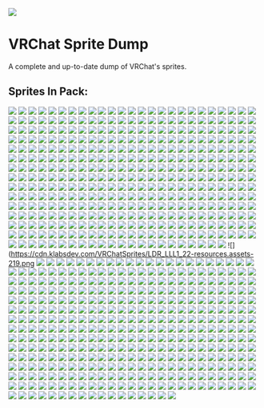 ![](https://f004.backblazeb2.com/file/kulik-cdn/VRChatSprites/360_RT-sharedassets0.assets-569.png)
# VRChat Sprite Dump

A complete and up-to-date dump of VRChat's sprites.

## Sprites In Pack:
![](https://cdn.klabsdev.com/VRChatSprites/360_RT-sharedassets0.assets-569.png)
![](https://cdn.klabsdev.com/VRChatSprites/active-resources.assets-96.png)
![](https://cdn.klabsdev.com/VRChatSprites/Add-sharedassets0.assets-758.png)
![](https://cdn.klabsdev.com/VRChatSprites/Aden-resources.assets-141.png)
![](https://cdn.klabsdev.com/VRChatSprites/AFK-sharedassets0.assets-279.png)
![](https://cdn.klabsdev.com/VRChatSprites/alert-sharedassets0.assets-580.png)
![](https://cdn.klabsdev.com/VRChatSprites/Amaro-resources.assets-115.png)
![](https://cdn.klabsdev.com/VRChatSprites/AnchorCenter-sharedassets0.assets-585.png)
![](https://cdn.klabsdev.com/VRChatSprites/AnchorLeft-sharedassets0.assets-296.png)
![](https://cdn.klabsdev.com/VRChatSprites/AnchorRight-sharedassets0.assets-643.png)
![](https://cdn.klabsdev.com/VRChatSprites/angry-sharedassets0.assets-587.png)
![](https://cdn.klabsdev.com/VRChatSprites/AreaTex-resources.assets-144.png)
![](https://cdn.klabsdev.com/VRChatSprites/Arrow_Down-sharedassets0.assets-680.png)
![](https://cdn.klabsdev.com/VRChatSprites/Arrow_Left-sharedassets0.assets-426.png)
![](https://cdn.klabsdev.com/VRChatSprites/Arrow_Right-sharedassets0.assets-343.png)
![](https://cdn.klabsdev.com/VRChatSprites/Arrow_Up-sharedassets0.assets-332.png)
![](https://cdn.klabsdev.com/VRChatSprites/Asteroid_1_Blurred-sharedassets0.assets-291.png)
![](https://cdn.klabsdev.com/VRChatSprites/Audio-sharedassets0.assets-431.png)
![](https://cdn.klabsdev.com/VRChatSprites/Audio_Muted-sharedassets0.assets-606.png)
![](https://cdn.klabsdev.com/VRChatSprites/aura_sd02c-resources.assets-145.png)
![](https://cdn.klabsdev.com/VRChatSprites/Aura1_Normal-resources.assets-225.png)
![](https://cdn.klabsdev.com/VRChatSprites/Aura2-resources.assets-232.png)
![](https://cdn.klabsdev.com/VRChatSprites/Aura2_Normal-resources.assets-202.png)
![](https://cdn.klabsdev.com/VRChatSprites/Avatar_Loading_Tex-sharedassets0.assets-550.png)
![](https://cdn.klabsdev.com/VRChatSprites/avatar_lock-resources.assets-76.png)
![](https://cdn.klabsdev.com/VRChatSprites/Avatar_Utility_Base_Avatar_Utility_Base_MAT_Normal-sharedassets0.assets-728.png)
![](https://cdn.klabsdev.com/VRChatSprites/AvatarFeature_CustomActions-sharedassets0.assets-570.png)
![](https://cdn.klabsdev.com/VRChatSprites/AvatarFeature_CustomFX-sharedassets0.assets-411.png)
![](https://cdn.klabsdev.com/VRChatSprites/AvatarFeature_CustomLocomotion-sharedassets0.assets-369.png)
![](https://cdn.klabsdev.com/VRChatSprites/AvatarFeature_CustomSitting-sharedassets0.assets-421.png)
![](https://cdn.klabsdev.com/VRChatSprites/AvatarFeature_Eyelook-sharedassets0.assets-463.png)
![](https://cdn.klabsdev.com/VRChatSprites/AvatarFeature_PlatformAny-sharedassets0.assets-731.png)
![](https://cdn.klabsdev.com/VRChatSprites/AvatarFeature_PlatformMobile-sharedassets0.assets-274.png)
![](https://cdn.klabsdev.com/VRChatSprites/AvatarFeature_PlatformPC-sharedassets0.assets-626.png)
![](https://cdn.klabsdev.com/VRChatSprites/AvatarFeature_SDK2-sharedassets0.assets-600.png)
![](https://cdn.klabsdev.com/VRChatSprites/AvatarFeature_SDK3-sharedassets0.assets-839.png)
![](https://cdn.klabsdev.com/VRChatSprites/AvatarFeature_Visemes-sharedassets0.assets-755.png)
![](https://cdn.klabsdev.com/VRChatSprites/Avatars-sharedassets0.assets-328.png)
![](https://cdn.klabsdev.com/VRChatSprites/AvDyn_PermissionEveryone-sharedassets0.assets-573.png)
![](https://cdn.klabsdev.com/VRChatSprites/AvDyn_PermissionEveryone_Paused-sharedassets0.assets-299.png)
![](https://cdn.klabsdev.com/VRChatSprites/AvDyn_PermissionFriends-sharedassets0.assets-762.png)
![](https://cdn.klabsdev.com/VRChatSprites/AvDyn_PermissionFriends_Paused-sharedassets0.assets-659.png)
![](https://cdn.klabsdev.com/VRChatSprites/AvDyn_PermissionNobody-sharedassets0.assets-524.png)
![](https://cdn.klabsdev.com/VRChatSprites/AvDyn_PermissionNobody_Paused-sharedassets0.assets-775.png)
![](https://cdn.klabsdev.com/VRChatSprites/AvDyn_SelfInteract-sharedassets0.assets-408.png)
![](https://cdn.klabsdev.com/VRChatSprites/AvDyn_ShowNameplateIcon-sharedassets0.assets-304.png)
![](https://cdn.klabsdev.com/VRChatSprites/Back-sharedassets0.assets-360.png)
![](https://cdn.klabsdev.com/VRChatSprites/Back-sharedassets0.assets-662.png)
![](https://cdn.klabsdev.com/VRChatSprites/Background-sharedassets0.assets-269.png)
![](https://cdn.klabsdev.com/VRChatSprites/Background-sharedassets0.assets-777.png)
![](https://cdn.klabsdev.com/VRChatSprites/Background_Alert_Streamer-sharedassets0.assets-278.png)
![](https://cdn.klabsdev.com/VRChatSprites/Background_Article_Body-sharedassets0.assets-325.png)
![](https://cdn.klabsdev.com/VRChatSprites/Background_Article_CoverArt-sharedassets0.assets-499.png)
![](https://cdn.klabsdev.com/VRChatSprites/Background_Article_Outline-sharedassets0.assets-726.png)
![](https://cdn.klabsdev.com/VRChatSprites/Background_Layer_01-sharedassets0.assets-745.png)
![](https://cdn.klabsdev.com/VRChatSprites/Background_Layer_02-sharedassets0.assets-677.png)
![](https://cdn.klabsdev.com/VRChatSprites/Background_Layer_02_lines-sharedassets0.assets-491.png)
![](https://cdn.klabsdev.com/VRChatSprites/background_puppet-sharedassets0.assets-705.png)
![](https://cdn.klabsdev.com/VRChatSprites/BackgroundBottom-sharedassets0.assets-345.png)
![](https://cdn.klabsdev.com/VRChatSprites/BackgroundOutline-sharedassets0.assets-617.png)
![](https://cdn.klabsdev.com/VRChatSprites/BackgroundTop-sharedassets0.assets-535.png)
![](https://cdn.klabsdev.com/VRChatSprites/Badge_VRCat-sharedassets0.assets-398.png)
![](https://cdn.klabsdev.com/VRChatSprites/Badge_VRCPlus-sharedassets0.assets-518.png)
![](https://cdn.klabsdev.com/VRChatSprites/Banner_BG-sharedassets0.assets-764.png)
![](https://cdn.klabsdev.com/VRChatSprites/BannerTop-sharedassets0.assets-442.png)
![](https://cdn.klabsdev.com/VRChatSprites/BanUser-sharedassets0.assets-744.png)
![](https://cdn.klabsdev.com/VRChatSprites/Bat%201-sharedassets0.assets-709.png)
![](https://cdn.klabsdev.com/VRChatSprites/beer-sharedassets0.assets-825.png)
![](https://cdn.klabsdev.com/VRChatSprites/BezierPointerAnimatedTracerSegment_VRC-sharedassets0.assets-430.png)
![](https://cdn.klabsdev.com/VRChatSprites/Blank_White_Normal-sharedassets0.assets-412.png)
![](https://cdn.klabsdev.com/VRChatSprites/Blocked_Black_Transparent-sharedassets0.assets-500.png)
![](https://cdn.klabsdev.com/VRChatSprites/Blocked_White_Transparent%20red-sharedassets0.assets-441.png)
![](https://cdn.klabsdev.com/VRChatSprites/Blocked_White_Transparent%20redthicker-sharedassets0.assets-637.png)
![](https://cdn.klabsdev.com/VRChatSprites/BlockUser-sharedassets0.assets-604.png)
![](https://cdn.klabsdev.com/VRChatSprites/Blue%20Noise%20256x-sharedassets0.assets-802.png)
![](https://cdn.klabsdev.com/VRChatSprites/blush-sharedassets0.assets-713.png)
![](https://cdn.klabsdev.com/VRChatSprites/BodyMode_Seated-sharedassets0.assets-402.png)
![](https://cdn.klabsdev.com/VRChatSprites/BodyMode_Standing-sharedassets0.assets-721.png)
![](https://cdn.klabsdev.com/VRChatSprites/BOO-sharedassets0.assets-595.png)
![](https://cdn.klabsdev.com/VRChatSprites/Border-sharedassets0.assets-340.png)
![](https://cdn.klabsdev.com/VRChatSprites/Brannan-resources.assets-180.png)
![](https://cdn.klabsdev.com/VRChatSprites/brokenHeart-sharedassets0.assets-432.png)
![](https://cdn.klabsdev.com/VRChatSprites/brokenHeart_Right-sharedassets0.assets-302.png)
![](https://cdn.klabsdev.com/VRChatSprites/BrushedMetalNormal-sharedassets0.assets-634.png)
![](https://cdn.klabsdev.com/VRChatSprites/bubble_mute_black-sharedassets0.assets-333.png)
![](https://cdn.klabsdev.com/VRChatSprites/Button_Default%20%28Hover%20State%29-sharedassets0.assets-757.png)
![](https://cdn.klabsdev.com/VRChatSprites/Button_Default-sharedassets0.assets-706.png)
![](https://cdn.klabsdev.com/VRChatSprites/Button_Hover-sharedassets0.assets-692.png)
![](https://cdn.klabsdev.com/VRChatSprites/Button_Keyboard-sharedassets0.assets-829.png)
![](https://cdn.klabsdev.com/VRChatSprites/Button_Purple-sharedassets0.assets-668.png)
![](https://cdn.klabsdev.com/VRChatSprites/Button02_Default-sharedassets0.assets-512.png)
![](https://cdn.klabsdev.com/VRChatSprites/Button02_Hover-sharedassets0.assets-277.png)
![](https://cdn.klabsdev.com/VRChatSprites/CalibrateFBT-sharedassets0.assets-817.png)
![](https://cdn.klabsdev.com/VRChatSprites/Callout-sharedassets0.assets-715.png)
![](https://cdn.klabsdev.com/VRChatSprites/Camera-sharedassets0.assets-779.png)
![](https://cdn.klabsdev.com/VRChatSprites/Camera_FlipImage-sharedassets0.assets-841.png)
![](https://cdn.klabsdev.com/VRChatSprites/Camera_FlipView-sharedassets0.assets-510.png)
![](https://cdn.klabsdev.com/VRChatSprites/Camera_MoveCamera-sharedassets0.assets-380.png)
![](https://cdn.klabsdev.com/VRChatSprites/Camera_MoveImage-sharedassets0.assets-424.png)
![](https://cdn.klabsdev.com/VRChatSprites/Camera_Stream-sharedassets0.assets-523.png)
![](https://cdn.klabsdev.com/VRChatSprites/Camera_TakePicture-sharedassets0.assets-725.png)
![](https://cdn.klabsdev.com/VRChatSprites/Camera_TimedPhoto-sharedassets0.assets-828.png)
![](https://cdn.klabsdev.com/VRChatSprites/Cancel-sharedassets0.assets-687.png)
![](https://cdn.klabsdev.com/VRChatSprites/Candy-sharedassets0.assets-835.png)
![](https://cdn.klabsdev.com/VRChatSprites/CandyCorn-sharedassets0.assets-342.png)
![](https://cdn.klabsdev.com/VRChatSprites/CanHear-sharedassets0.assets-305.png)
![](https://cdn.klabsdev.com/VRChatSprites/CantHear-sharedassets0.assets-287.png)
![](https://cdn.klabsdev.com/VRChatSprites/capsule-sharedassets0.assets-365.png)
![](https://cdn.klabsdev.com/VRChatSprites/capsule_voice_pulse_left-sharedassets0.assets-306.png)
![](https://cdn.klabsdev.com/VRChatSprites/capsule_voice_pulse_right-sharedassets0.assets-568.png)
![](https://cdn.klabsdev.com/VRChatSprites/ChangeAvatar-sharedassets0.assets-560.png)
![](https://cdn.klabsdev.com/VRChatSprites/ChatBubble_IMG_UI-sharedassets0.assets-532.png)
![](https://cdn.klabsdev.com/VRChatSprites/ChatBubble_IMG_UI_Flipped-sharedassets0.assets-338.png)
![](https://cdn.klabsdev.com/VRChatSprites/Checkmark-sharedassets0.assets-267.png)
![](https://cdn.klabsdev.com/VRChatSprites/Checkmark-sharedassets0.assets-481.png)
![](https://cdn.klabsdev.com/VRChatSprites/ChevronAlbedo-sharedassets0.assets-636.png)
![](https://cdn.klabsdev.com/VRChatSprites/Circle-sharedassets0.assets-511.png)
![](https://cdn.klabsdev.com/VRChatSprites/Circle_Background-sharedassets0.assets-313.png)
![](https://cdn.klabsdev.com/VRChatSprites/Circle_Close-sharedassets0.assets-736.png)
![](https://cdn.klabsdev.com/VRChatSprites/CL_Lab_Icon_256-resources.assets-227.png)
![](https://cdn.klabsdev.com/VRChatSprites/CloneAvatar-sharedassets0.assets-771.png)
![](https://cdn.klabsdev.com/VRChatSprites/Cloning_Disabled-sharedassets0.assets-582.png)
![](https://cdn.klabsdev.com/VRChatSprites/cloud-sharedassets0.assets-396.png)
![](https://cdn.klabsdev.com/VRChatSprites/Code%20New%20Roman%20Atlas-sharedassets0.assets-855.png)
![](https://cdn.klabsdev.com/VRChatSprites/Comfort_Holoport-sharedassets0.assets-667.png)
![](https://cdn.klabsdev.com/VRChatSprites/Comfort_TunnelHeavy-sharedassets0.assets-301.png)
![](https://cdn.klabsdev.com/VRChatSprites/Comfort_TunnelLight-sharedassets0.assets-348.png)
![](https://cdn.klabsdev.com/VRChatSprites/Comfort_Walk-sharedassets0.assets-549.png)
![](https://cdn.klabsdev.com/VRChatSprites/CommunityLabs-sharedassets0.assets-415.png)
![](https://cdn.klabsdev.com/VRChatSprites/CompactCellImageMask-sharedassets0.assets-290.png)
![](https://cdn.klabsdev.com/VRChatSprites/Consolas%20SDF%20Atlas-resources.assets-72.png)
![](https://cdn.klabsdev.com/VRChatSprites/Crema-resources.assets-162.png)
![](https://cdn.klabsdev.com/VRChatSprites/crying-sharedassets0.assets-558.png)
![](https://cdn.klabsdev.com/VRChatSprites/CutOut-resources.assets-171.png)
![](https://cdn.klabsdev.com/VRChatSprites/damageGRNoAlpha-resources.assets-163.png)
![](https://cdn.klabsdev.com/VRChatSprites/Decline-sharedassets0.assets-318.png)
![](https://cdn.klabsdev.com/VRChatSprites/Decline_WithReply-sharedassets0.assets-334.png)
![](https://cdn.klabsdev.com/VRChatSprites/Default_Checker-sharedassets0.assets-264.png)
![](https://cdn.klabsdev.com/VRChatSprites/Default_Checker_Gray-sharedassets0.assets-266.png)
![](https://cdn.klabsdev.com/VRChatSprites/Default_Particle-sharedassets0.assets-263.png)
![](https://cdn.klabsdev.com/VRChatSprites/Default_ParticleSystem-sharedassets0.assets-265.png)
![](https://cdn.klabsdev.com/VRChatSprites/Delete-sharedassets0.assets-837.png)
![](https://cdn.klabsdev.com/VRChatSprites/Detail_Feature_IMG_ThanksForSupporting-sharedassets0.assets-596.png)
![](https://cdn.klabsdev.com/VRChatSprites/DevTools-sharedassets0.assets-735.png)
![](https://cdn.klabsdev.com/VRChatSprites/Diffuse-sharedassets0.assets-579.png)
![](https://cdn.klabsdev.com/VRChatSprites/Directional_Arrow_Diagonal-sharedassets0.assets-514.png)
![](https://cdn.klabsdev.com/VRChatSprites/DirectionArrows-resources.assets-165.png)
![](https://cdn.klabsdev.com/VRChatSprites/DiskSize-sharedassets0.assets-307.png)
![](https://cdn.klabsdev.com/VRChatSprites/dislike-sharedassets0.assets-801.png)
![](https://cdn.klabsdev.com/VRChatSprites/Dosis_Regular%20SDF%20Atlas-sharedassets0.assets-849.png)
![](https://cdn.klabsdev.com/VRChatSprites/Dotted_Panel-sharedassets0.assets-711.png)
![](https://cdn.klabsdev.com/VRChatSprites/Dropdown_Collapse-sharedassets0.assets-615.png)
![](https://cdn.klabsdev.com/VRChatSprites/Dropdown_Expand-sharedassets0.assets-410.png)
![](https://cdn.klabsdev.com/VRChatSprites/DropdownArrow-sharedassets0.assets-272.png)
![](https://cdn.klabsdev.com/VRChatSprites/DropPortal-sharedassets0.assets-288.png)
![](https://cdn.klabsdev.com/VRChatSprites/DynamicLight-sharedassets0.assets-809.png)
![](https://cdn.klabsdev.com/VRChatSprites/Earlybird-resources.assets-150.png)
![](https://cdn.klabsdev.com/VRChatSprites/Edit-sharedassets0.assets-377.png)
![](https://cdn.klabsdev.com/VRChatSprites/EditorUI_Link-resources.assets-120.png)
![](https://cdn.klabsdev.com/VRChatSprites/Emission-sharedassets0.assets-826.png)
![](https://cdn.klabsdev.com/VRChatSprites/Emoji-sharedassets0.assets-409.png)
![](https://cdn.klabsdev.com/VRChatSprites/Emoji_BeachBall-sharedassets0.assets-539.png)
![](https://cdn.klabsdev.com/VRChatSprites/Emoji_Coconut_Drink-sharedassets0.assets-339.png)
![](https://cdn.klabsdev.com/VRChatSprites/Emoji_GenericParticle-sharedassets0.assets-723.png)
![](https://cdn.klabsdev.com/VRChatSprites/Emoji_HangTen-sharedassets0.assets-729.png)
![](https://cdn.klabsdev.com/VRChatSprites/Emoji_IceCream-sharedassets0.assets-496.png)
![](https://cdn.klabsdev.com/VRChatSprites/Emoji_LifeRing-sharedassets0.assets-480.png)
![](https://cdn.klabsdev.com/VRChatSprites/Emoji_NeonShades_SpriteSheet-sharedassets0.assets-811.png)
![](https://cdn.klabsdev.com/VRChatSprites/Emoji_PineApple-sharedassets0.assets-417.png)
![](https://cdn.klabsdev.com/VRChatSprites/Emoji_Splash-sharedassets0.assets-399.png)
![](https://cdn.klabsdev.com/VRChatSprites/Emoji_SunLotion-sharedassets0.assets-459.png)
![](https://cdn.klabsdev.com/VRChatSprites/Emoji_Winter_CandyCane-sharedassets0.assets-379.png)
![](https://cdn.klabsdev.com/VRChatSprites/Emoji_Winter_ChampagneClink-sharedassets0.assets-576.png)
![](https://cdn.klabsdev.com/VRChatSprites/Emoji_Winter_Coal-sharedassets0.assets-759.png)
![](https://cdn.klabsdev.com/VRChatSprites/Emoji_Winter_Confetti-sharedassets0.assets-648.png)
![](https://cdn.klabsdev.com/VRChatSprites/Emoji_Winter_Mistletoe-sharedassets0.assets-448.png)
![](https://cdn.klabsdev.com/VRChatSprites/Emoji_Winter_Snowball-sharedassets0.assets-538.png)
![](https://cdn.klabsdev.com/VRChatSprites/Emoji_WinterGifts_SpriteSheet-sharedassets0.assets-350.png)
![](https://cdn.klabsdev.com/VRChatSprites/Emoji_WinterGingerbreadMan-sharedassets0.assets-618.png)
![](https://cdn.klabsdev.com/VRChatSprites/Emoji_WinterSnowFlake-sharedassets0.assets-371.png)
![](https://cdn.klabsdev.com/VRChatSprites/EmojiOne-resources.assets-220.png)
![](https://cdn.klabsdev.com/VRChatSprites/Emote_Backflip-sharedassets0.assets-676.png)
![](https://cdn.klabsdev.com/VRChatSprites/Emote_Cheer-sharedassets0.assets-515.png)
![](https://cdn.klabsdev.com/VRChatSprites/Emote_Clap-sharedassets0.assets-482.png)
![](https://cdn.klabsdev.com/VRChatSprites/Emote_Dance-sharedassets0.assets-673.png)
![](https://cdn.klabsdev.com/VRChatSprites/Emote_Default-sharedassets0.assets-591.png)
![](https://cdn.klabsdev.com/VRChatSprites/Emote_Die-sharedassets0.assets-292.png)
![](https://cdn.klabsdev.com/VRChatSprites/Emote_Point-sharedassets0.assets-734.png)
![](https://cdn.klabsdev.com/VRChatSprites/Emote_Sadness-sharedassets0.assets-796.png)
![](https://cdn.klabsdev.com/VRChatSprites/Emote_Wave-sharedassets0.assets-404.png)
![](https://cdn.klabsdev.com/VRChatSprites/Emotes-sharedassets0.assets-423.png)
![](https://cdn.klabsdev.com/VRChatSprites/EnableFBT-sharedassets0.assets-393.png)
![](https://cdn.klabsdev.com/VRChatSprites/EnergyBall2-sharedassets0.assets-394.png)
![](https://cdn.klabsdev.com/VRChatSprites/exclaim-sharedassets0.assets-633.png)
![](https://cdn.klabsdev.com/VRChatSprites/Exit-sharedassets0.assets-818.png)
![](https://cdn.klabsdev.com/VRChatSprites/Expand-sharedassets0.assets-497.png)
![](https://cdn.klabsdev.com/VRChatSprites/Explore-sharedassets0.assets-756.png)
![](https://cdn.klabsdev.com/VRChatSprites/Eye-sharedassets0.assets-487.png)
![](https://cdn.klabsdev.com/VRChatSprites/Eye_Disabled-sharedassets0.assets-589.png)
![](https://cdn.klabsdev.com/VRChatSprites/F1977-resources.assets-122.png)
![](https://cdn.klabsdev.com/VRChatSprites/Fallback-sharedassets0.assets-753.png)
![](https://cdn.klabsdev.com/VRChatSprites/Favorite-sharedassets0.assets-286.png)
![](https://cdn.klabsdev.com/VRChatSprites/Favorite_Remove-sharedassets0.assets-451.png)
![](https://cdn.klabsdev.com/VRChatSprites/FBT_AllowLocomotion-sharedassets0.assets-780.png)
![](https://cdn.klabsdev.com/VRChatSprites/Feature_PhotoInvite_QM_Message-sharedassets0.assets-710.png)
![](https://cdn.klabsdev.com/VRChatSprites/Filter-sharedassets0.assets-778.png)
![](https://cdn.klabsdev.com/VRChatSprites/fire-sharedassets0.assets-314.png)
![](https://cdn.klabsdev.com/VRChatSprites/Fire1-resources.assets-207.png)
![](https://cdn.klabsdev.com/VRChatSprites/Footer-sharedassets0.assets-289.png)
![](https://cdn.klabsdev.com/VRChatSprites/Friend_Add-sharedassets0.assets-294.png)
![](https://cdn.klabsdev.com/VRChatSprites/Friend_Favorite-sharedassets0.assets-631.png)
![](https://cdn.klabsdev.com/VRChatSprites/Friend_Remove-sharedassets0.assets-719.png)
![](https://cdn.klabsdev.com/VRChatSprites/friendrequest_White_Transparent%20greenthicker-sharedassets0.assets-732.png)
![](https://cdn.klabsdev.com/VRChatSprites/Friends-sharedassets0.assets-473.png)
![](https://cdn.klabsdev.com/VRChatSprites/Friends_AddToGroup-sharedassets0.assets-428.png)
![](https://cdn.klabsdev.com/VRChatSprites/Friends_NoneOnline-sharedassets0.assets-507.png)
![](https://cdn.klabsdev.com/VRChatSprites/FriendsPlus-sharedassets0.assets-516.png)
![](https://cdn.klabsdev.com/VRChatSprites/frown-sharedassets0.assets-574.png)
![](https://cdn.klabsdev.com/VRChatSprites/Gallery-sharedassets0.assets-640.png)
![](https://cdn.klabsdev.com/VRChatSprites/Generic_A-sharedassets0.assets-749.png)
![](https://cdn.klabsdev.com/VRChatSprites/Generic_B-sharedassets0.assets-664.png)
![](https://cdn.klabsdev.com/VRChatSprites/Generic_Blank-sharedassets0.assets-610.png)
![](https://cdn.klabsdev.com/VRChatSprites/Generic_Dpad-sharedassets0.assets-444.png)
![](https://cdn.klabsdev.com/VRChatSprites/Generic_Dpad_Down-sharedassets0.assets-804.png)
![](https://cdn.klabsdev.com/VRChatSprites/Generic_Dpad_Left-sharedassets0.assets-283.png)
![](https://cdn.klabsdev.com/VRChatSprites/Generic_Dpad_Right-sharedassets0.assets-530.png)
![](https://cdn.klabsdev.com/VRChatSprites/Generic_Dpad_Up-sharedassets0.assets-483.png)
![](https://cdn.klabsdev.com/VRChatSprites/Generic_LB-sharedassets0.assets-337.png)
![](https://cdn.klabsdev.com/VRChatSprites/Generic_Left_Stick-sharedassets0.assets-303.png)
![](https://cdn.klabsdev.com/VRChatSprites/Generic_Left_Stick_Click-sharedassets0.assets-559.png)
![](https://cdn.klabsdev.com/VRChatSprites/Generic_LT-sharedassets0.assets-378.png)
![](https://cdn.klabsdev.com/VRChatSprites/Generic_Menu-sharedassets0.assets-513.png)
![](https://cdn.klabsdev.com/VRChatSprites/Generic_RB-sharedassets0.assets-791.png)
![](https://cdn.klabsdev.com/VRChatSprites/Generic_Right_Stick-sharedassets0.assets-489.png)
![](https://cdn.klabsdev.com/VRChatSprites/Generic_Right_Stick_Click-sharedassets0.assets-544.png)
![](https://cdn.klabsdev.com/VRChatSprites/Generic_RT-sharedassets0.assets-572.png)
![](https://cdn.klabsdev.com/VRChatSprites/Generic_View-sharedassets0.assets-368.png)
![](https://cdn.klabsdev.com/VRChatSprites/Generic_X-sharedassets0.assets-708.png)
![](https://cdn.klabsdev.com/VRChatSprites/Generic_Y-sharedassets0.assets-395.png)
![](https://cdn.klabsdev.com/VRChatSprites/Ghost-sharedassets0.assets-733.png)
![](https://cdn.klabsdev.com/VRChatSprites/gift-sharedassets0.assets-446.png)
![](https://cdn.klabsdev.com/VRChatSprites/Gift_AlertPlus_v2-sharedassets0.assets-439.png)
![](https://cdn.klabsdev.com/VRChatSprites/glow-sharedassets0.assets-720.png)
![](https://cdn.klabsdev.com/VRChatSprites/go-sharedassets0.assets-468.png)
![](https://cdn.klabsdev.com/VRChatSprites/GoHome-sharedassets0.assets-593.png)
![](https://cdn.klabsdev.com/VRChatSprites/Gradient_DarkTeal%201_back-resources.assets-208.png)
![](https://cdn.klabsdev.com/VRChatSprites/Gradient_DarkTeal%201_down-resources.assets-160.png)
![](https://cdn.klabsdev.com/VRChatSprites/Gradient_DarkTeal%201_front-resources.assets-205.png)
![](https://cdn.klabsdev.com/VRChatSprites/Gradient_DarkTeal%201_left-resources.assets-118.png)
![](https://cdn.klabsdev.com/VRChatSprites/Gradient_DarkTeal%201_right-resources.assets-78.png)
![](https://cdn.klabsdev.com/VRChatSprites/Gradient_DarkTeal%201_up-resources.assets-218.png)
![](https://cdn.klabsdev.com/VRChatSprites/GrayscaleRamp-resources.assets-223.png)
![](https://cdn.klabsdev.com/VRChatSprites/GrayscaleRampLinear-resources.assets-113.png)
![](https://cdn.klabsdev.com/VRChatSprites/GripCursor32-resources.assets-114.png)
![](https://cdn.klabsdev.com/VRChatSprites/GUI_Button_Switch_Full_ON-resources.assets-129.png)
![](https://cdn.klabsdev.com/VRChatSprites/hand-sharedassets0.assets-354.png)
![](https://cdn.klabsdev.com/VRChatSprites/HandCursor32-resources.assets-123.png)
![](https://cdn.klabsdev.com/VRChatSprites/handwave-sharedassets0.assets-326.png)
![](https://cdn.klabsdev.com/VRChatSprites/Header-sharedassets0.assets-311.png)
![](https://cdn.klabsdev.com/VRChatSprites/Header_QM_Banner-sharedassets0.assets-571.png)
![](https://cdn.klabsdev.com/VRChatSprites/HeatRamp-resources.assets-193.png)
![](https://cdn.klabsdev.com/VRChatSprites/Hefe-resources.assets-204.png)
![](https://cdn.klabsdev.com/VRChatSprites/Help%26Info-sharedassets0.assets-320.png)
![](https://cdn.klabsdev.com/VRChatSprites/Here-sharedassets0.assets-739.png)
![](https://cdn.klabsdev.com/VRChatSprites/History-sharedassets0.assets-358.png)
![](https://cdn.klabsdev.com/VRChatSprites/HUD-sharedassets0.assets-525.png)
![](https://cdn.klabsdev.com/VRChatSprites/HUD_Minimal-sharedassets0.assets-594.png)
![](https://cdn.klabsdev.com/VRChatSprites/HUD_Verbose-sharedassets0.assets-519.png)
![](https://cdn.klabsdev.com/VRChatSprites/Hudson-resources.assets-178.png)
![](https://cdn.klabsdev.com/VRChatSprites/HueRamp-resources.assets-148.png)
![](https://cdn.klabsdev.com/VRChatSprites/ic_5secTimer-sharedassets0.assets-367.png)
![](https://cdn.klabsdev.com/VRChatSprites/ic_camera-sharedassets0.assets-455.png)
![](https://cdn.klabsdev.com/VRChatSprites/ic_camera_submenu_arrow-sharedassets0.assets-597.png)
![](https://cdn.klabsdev.com/VRChatSprites/ic_camerapin-sharedassets0.assets-531.png)
![](https://cdn.klabsdev.com/VRChatSprites/ic_check-sharedassets0.assets-793.png)
![](https://cdn.klabsdev.com/VRChatSprites/ic_filter-sharedassets0.assets-564.png)
![](https://cdn.klabsdev.com/VRChatSprites/ic_flip-sharedassets0.assets-419.png)
![](https://cdn.klabsdev.com/VRChatSprites/ic_focus-sharedassets0.assets-686.png)
![](https://cdn.klabsdev.com/VRChatSprites/ic_focus_auto-sharedassets0.assets-565.png)
![](https://cdn.klabsdev.com/VRChatSprites/ic_focus_manual-sharedassets0.assets-567.png)
![](https://cdn.klabsdev.com/VRChatSprites/ic_focus_none-sharedassets0.assets-517.png)
![](https://cdn.klabsdev.com/VRChatSprites/ic_focus_semiAuto-sharedassets0.assets-621.png)
![](https://cdn.klabsdev.com/VRChatSprites/ic_lens-sharedassets0.assets-583.png)
![](https://cdn.klabsdev.com/VRChatSprites/ic_lens_ghost-sharedassets0.assets-546.png)
![](https://cdn.klabsdev.com/VRChatSprites/ic_mask-sharedassets0.assets-669.png)
![](https://cdn.klabsdev.com/VRChatSprites/ic_minus_line-sharedassets0.assets-608.png)
![](https://cdn.klabsdev.com/VRChatSprites/ic_motion-sharedassets0.assets-543.png)
![](https://cdn.klabsdev.com/VRChatSprites/ic_plus_line-sharedassets0.assets-690.png)
![](https://cdn.klabsdev.com/VRChatSprites/ic_reset-sharedassets0.assets-476.png)
![](https://cdn.klabsdev.com/VRChatSprites/ic_world-sharedassets0.assets-688.png)
![](https://cdn.klabsdev.com/VRChatSprites/ic_x-sharedassets0.assets-742.png)
![](https://cdn.klabsdev.com/VRChatSprites/icon_default-sharedassets0.assets-641.png)
![](https://cdn.klabsdev.com/VRChatSprites/icon_gallery-sharedassets0.assets-782.png)
![](https://cdn.klabsdev.com/VRChatSprites/Icon_Information-sharedassets0.assets-282.png)
![](https://cdn.klabsdev.com/VRChatSprites/Icon_New-resources.assets-101.png)
![](https://cdn.klabsdev.com/VRChatSprites/Icon_QM_TPose-sharedassets0.assets-541.png)
![](https://cdn.klabsdev.com/VRChatSprites/icon_vrcplus-sharedassets0.assets-657.png)
![](https://cdn.klabsdev.com/VRChatSprites/icon_zoom_in-sharedassets0.assets-741.png)
![](https://cdn.klabsdev.com/VRChatSprites/icon_zoom_out-sharedassets0.assets-381.png)
![](https://cdn.klabsdev.com/VRChatSprites/IconOnly_CL_Portal-resources.assets-153.png)
![](https://cdn.klabsdev.com/VRChatSprites/IconOnly_Friends_Portal-resources.assets-91.png)
![](https://cdn.klabsdev.com/VRChatSprites/IconOnly_Invalid_Portal-resources.assets-125.png)
![](https://cdn.klabsdev.com/VRChatSprites/IKTypeBeta-sharedassets0.assets-322.png)
![](https://cdn.klabsdev.com/VRChatSprites/IKTypeLegacy-sharedassets0.assets-813.png)
![](https://cdn.klabsdev.com/VRChatSprites/Info_Permissions_Panel_V3.1-sharedassets0.assets-754.png)
![](https://cdn.klabsdev.com/VRChatSprites/Info_Permissions_QM_V3.2-sharedassets0.assets-674.png)
![](https://cdn.klabsdev.com/VRChatSprites/InitializingWorld_v3-resources.assets-233.png)
![](https://cdn.klabsdev.com/VRChatSprites/Inkwell-resources.assets-133.png)
![](https://cdn.klabsdev.com/VRChatSprites/inlove-sharedassets0.assets-385.png)
![](https://cdn.klabsdev.com/VRChatSprites/InputFieldBackground-sharedassets0.assets-270.png)
![](https://cdn.klabsdev.com/VRChatSprites/InstanceOwner-sharedassets0.assets-563.png)
![](https://cdn.klabsdev.com/VRChatSprites/Invite-sharedassets0.assets-760.png)
![](https://cdn.klabsdev.com/VRChatSprites/Invite_Notif_New_Blue-sharedassets0.assets-679.png)
![](https://cdn.klabsdev.com/VRChatSprites/Invite_Notif_Photo_Blue-sharedassets0.assets-562.png)
![](https://cdn.klabsdev.com/VRChatSprites/Invite_Notif_Request_Orange-sharedassets0.assets-346.png)
![](https://cdn.klabsdev.com/VRChatSprites/Invite_Notif_RequestPhoto_Orange-sharedassets0.assets-405.png)
![](https://cdn.klabsdev.com/VRChatSprites/Invite_Notif_Response_Red-sharedassets0.assets-700.png)
![](https://cdn.klabsdev.com/VRChatSprites/Invite_Notif_Response_RequestNew_Red-sharedassets0.assets-638.png)
![](https://cdn.klabsdev.com/VRChatSprites/Invite_Notif_Response_RequestPhoto_Red-sharedassets0.assets-438.png)
![](https://cdn.klabsdev.com/VRChatSprites/Invite_Notif_ResponsePhoto_Red-sharedassets0.assets-293.png)
![](https://cdn.klabsdev.com/VRChatSprites/Invite_Request-sharedassets0.assets-689.png)
![](https://cdn.klabsdev.com/VRChatSprites/Invite_Send-sharedassets0.assets-824.png)
![](https://cdn.klabsdev.com/VRChatSprites/InvitePlus-sharedassets0.assets-492.png)
![](https://cdn.klabsdev.com/VRChatSprites/JackoLantern-sharedassets0.assets-356.png)
![](https://cdn.klabsdev.com/VRChatSprites/Join-sharedassets0.assets-391.png)
![](https://cdn.klabsdev.com/VRChatSprites/JumpToMM-sharedassets0.assets-810.png)
![](https://cdn.klabsdev.com/VRChatSprites/Juno-resources.assets-216.png)
![](https://cdn.klabsdev.com/VRChatSprites/Kelvin-resources.assets-152.png)
![](https://cdn.klabsdev.com/VRChatSprites/Keyboard-sharedassets0.assets-761.png)
![](https://cdn.klabsdev.com/VRChatSprites/Keyboard_Backspace-sharedassets0.assets-534.png)
![](https://cdn.klabsdev.com/VRChatSprites/Keyboard_Black_X-sharedassets0.assets-445.png)
![](https://cdn.klabsdev.com/VRChatSprites/Keyboard_Spacebar-sharedassets0.assets-527.png)
![](https://cdn.klabsdev.com/VRChatSprites/Keyboard_White_Esc-sharedassets0.assets-434.png)
![](https://cdn.klabsdev.com/VRChatSprites/Keyboard_White_Mouse_Left-sharedassets0.assets-707.png)
![](https://cdn.klabsdev.com/VRChatSprites/Keyboard_White_Mouse_Right-sharedassets0.assets-814.png)
![](https://cdn.klabsdev.com/VRChatSprites/KickUser-sharedassets0.assets-805.png)
![](https://cdn.klabsdev.com/VRChatSprites/kiss-sharedassets0.assets-488.png)
![](https://cdn.klabsdev.com/VRChatSprites/Knob-sharedassets0.assets-271.png)
![](https://cdn.klabsdev.com/VRChatSprites/Knob-sharedassets0.assets-557.png)
![](https://cdn.klabsdev.com/VRChatSprites/Lark-resources.assets-168.png)
![](https://cdn.klabsdev.com/VRChatSprites/laugh-sharedassets0.assets-561.png)
![](https://cdn.klabsdev.com/VRChatSprites/LaunchPad-sharedassets0.assets-319.png)
![](https://cdn.klabsdev.com/VRChatSprites/LDR_LLL1_0-resources.assets-119.png)
![](https://cdn.klabsdev.com/VRChatSprites/LDR_LLL1_0-resources.assets-128.png)
![](https://cdn.klabsdev.com/VRChatSprites/LDR_LLL1_1-resources.assets-79.png)
![](https://cdn.klabsdev.com/VRChatSprites/LDR_LLL1_1-resources.assets-105.png)
![](https://cdn.klabsdev.com/VRChatSprites/LDR_LLL1_2-resources.assets-89.png)
![](https://cdn.klabsdev.com/VRChatSprites/LDR_LLL1_2-resources.assets-179.png)
![](https://cdn.klabsdev.com/VRChatSprites/LDR_LLL1_3-resources.assets-102.png)
![](https://cdn.klabsdev.com/VRChatSprites/LDR_LLL1_3-resources.assets-199.png)
![](https://cdn.klabsdev.com/VRChatSprites/LDR_LLL1_4-resources.assets-136.png)
![](https://cdn.klabsdev.com/VRChatSprites/LDR_LLL1_4-resources.assets-191.png)
![](https://cdn.klabsdev.com/VRChatSprites/LDR_LLL1_5-resources.assets-177.png)
![](https://cdn.klabsdev.com/VRChatSprites/LDR_LLL1_5-resources.assets-185.png)
![](https://cdn.klabsdev.com/VRChatSprites/LDR_LLL1_6-resources.assets-149.png)
![](https://cdn.klabsdev.com/VRChatSprites/LDR_LLL1_6-resources.assets-174.png)
![](https://cdn.klabsdev.com/VRChatSprites/LDR_LLL1_7-resources.assets-104.png)
![](https://cdn.klabsdev.com/VRChatSprites/LDR_LLL1_7-resources.assets-137.png)
![](https://cdn.klabsdev.com/VRChatSprites/LDR_LLL1_8-resources.assets-201.png)
![](https://cdn.klabsdev.com/VRChatSprites/LDR_LLL1_9-resources.assets-140.png)
![](https://cdn.klabsdev.com/VRChatSprites/LDR_LLL1_10-resources.assets-188.png)
![](https://cdn.klabsdev.com/VRChatSprites/LDR_LLL1_11-resources.assets-147.png)
![](https://cdn.klabsdev.com/VRChatSprites/LDR_LLL1_12-resources.assets-172.png)
![](https://cdn.klabsdev.com/VRChatSprites/LDR_LLL1_13-resources.assets-132.png)
![](https://cdn.klabsdev.com/VRChatSprites/LDR_LLL1_14-resources.assets-230.png)
![](https://cdn.klabsdev.com/VRChatSprites/LDR_LLL1_15-resources.assets-94.png)
![](https://cdn.klabsdev.com/VRChatSprites/LDR_LLL1_16-resources.assets-86.png)
![](https://cdn.klabsdev.com/VRChatSprites/LDR_LLL1_17-resources.assets-197.png)
![](https://cdn.klabsdev.com/VRChatSprites/LDR_LLL1_18-resources.assets-146.png)
![](https://cdn.klabsdev.com/VRChatSprites/LDR_LLL1_19-resources.assets-143.png)
![](https://cdn.klabsdev.com/VRChatSprites/LDR_LLL1_20-resources.assets-135.png)
![](https://cdn.klabsdev.com/VRChatSprites/LDR_LLL1_21-resources.assets-194.png)
![](https://cdn.klabsdev.com/VRChatSprites/LDR_LLL1_22-resources.assets-219.png
![](https://cdn.klabsdev.com/VRChatSprites/LDR_LLL1_23-resources.assets-198.png)
![](https://cdn.klabsdev.com/VRChatSprites/LDR_LLL1_24-resources.assets-98.png)
![](https://cdn.klabsdev.com/VRChatSprites/LDR_LLL1_25-resources.assets-229.png)
![](https://cdn.klabsdev.com/VRChatSprites/LDR_LLL1_26-resources.assets-75.png)
![](https://cdn.klabsdev.com/VRChatSprites/LDR_LLL1_27-resources.assets-196.png)
![](https://cdn.klabsdev.com/VRChatSprites/LDR_LLL1_28-resources.assets-74.png)
![](https://cdn.klabsdev.com/VRChatSprites/LDR_LLL1_29-resources.assets-182.png)
![](https://cdn.klabsdev.com/VRChatSprites/LDR_LLL1_30-resources.assets-80.png)
![](https://cdn.klabsdev.com/VRChatSprites/LDR_LLL1_31-resources.assets-134.png)
![](https://cdn.klabsdev.com/VRChatSprites/LDR_LLL1_32-resources.assets-158.png)
![](https://cdn.klabsdev.com/VRChatSprites/LDR_LLL1_33-resources.assets-192.png)
![](https://cdn.klabsdev.com/VRChatSprites/LDR_LLL1_34-resources.assets-97.png)
![](https://cdn.klabsdev.com/VRChatSprites/LDR_LLL1_35-resources.assets-77.png)
![](https://cdn.klabsdev.com/VRChatSprites/LDR_LLL1_36-resources.assets-99.png)
![](https://cdn.klabsdev.com/VRChatSprites/LDR_LLL1_37-resources.assets-90.png)
![](https://cdn.klabsdev.com/VRChatSprites/LDR_LLL1_38-resources.assets-169.png)
![](https://cdn.klabsdev.com/VRChatSprites/LDR_LLL1_39-resources.assets-121.png)
![](https://cdn.klabsdev.com/VRChatSprites/LDR_LLL1_40-resources.assets-88.png)
![](https://cdn.klabsdev.com/VRChatSprites/LDR_LLL1_41-resources.assets-206.png)
![](https://cdn.klabsdev.com/VRChatSprites/LDR_LLL1_42-resources.assets-190.png)
![](https://cdn.klabsdev.com/VRChatSprites/LDR_LLL1_43-resources.assets-142.png)
![](https://cdn.klabsdev.com/VRChatSprites/LDR_LLL1_44-resources.assets-87.png)
![](https://cdn.klabsdev.com/VRChatSprites/LDR_LLL1_45-resources.assets-195.png)
![](https://cdn.klabsdev.com/VRChatSprites/LDR_LLL1_46-resources.assets-164.png)
![](https://cdn.klabsdev.com/VRChatSprites/LDR_LLL1_47-resources.assets-85.png)
![](https://cdn.klabsdev.com/VRChatSprites/LDR_LLL1_48-resources.assets-189.png)
![](https://cdn.klabsdev.com/VRChatSprites/LDR_LLL1_49-resources.assets-106.png)
![](https://cdn.klabsdev.com/VRChatSprites/LDR_LLL1_50-resources.assets-212.png)
![](https://cdn.klabsdev.com/VRChatSprites/LDR_LLL1_51-resources.assets-210.png)
![](https://cdn.klabsdev.com/VRChatSprites/LDR_LLL1_52-resources.assets-209.png)
![](https://cdn.klabsdev.com/VRChatSprites/LDR_LLL1_53-resources.assets-203.png)
![](https://cdn.klabsdev.com/VRChatSprites/LDR_LLL1_54-resources.assets-167.png)
![](https://cdn.klabsdev.com/VRChatSprites/LDR_LLL1_55-resources.assets-126.png)
![](https://cdn.klabsdev.com/VRChatSprites/LDR_LLL1_56-resources.assets-139.png)
![](https://cdn.klabsdev.com/VRChatSprites/LDR_LLL1_57-resources.assets-222.png)
![](https://cdn.klabsdev.com/VRChatSprites/LDR_LLL1_58-resources.assets-157.png)
![](https://cdn.klabsdev.com/VRChatSprites/LDR_LLL1_59-resources.assets-213.png)
![](https://cdn.klabsdev.com/VRChatSprites/LDR_LLL1_60-resources.assets-108.png)
![](https://cdn.klabsdev.com/VRChatSprites/LDR_LLL1_61-resources.assets-83.png)
![](https://cdn.klabsdev.com/VRChatSprites/LDR_LLL1_62-resources.assets-175.png)
![](https://cdn.klabsdev.com/VRChatSprites/LDR_LLL1_63-resources.assets-117.png)
![](https://cdn.klabsdev.com/VRChatSprites/lens_flare-sharedassets0.assets-457.png)
![](https://cdn.klabsdev.com/VRChatSprites/LiberationMono%20SDF%20Atlas-resources.assets-234.png)
![](https://cdn.klabsdev.com/VRChatSprites/LiberationSans%20SDF%20Atlas-sharedassets0.assets-847.png)
![](https://cdn.klabsdev.com/VRChatSprites/LiberationSans%20SDF%20Atlas-sharedassets0.assets-853.png)
![](https://cdn.klabsdev.com/VRChatSprites/like-sharedassets0.assets-833.png)
![](https://cdn.klabsdev.com/VRChatSprites/Link_Booth-sharedassets0.assets-623.png)
![](https://cdn.klabsdev.com/VRChatSprites/Link_Discord-sharedassets0.assets-509.png)
![](https://cdn.klabsdev.com/VRChatSprites/Link_Facebook-sharedassets0.assets-578.png)
![](https://cdn.klabsdev.com/VRChatSprites/Link_Generic-sharedassets0.assets-627.png)
![](https://cdn.klabsdev.com/VRChatSprites/Link_Instagram-sharedassets0.assets-388.png)
![](https://cdn.klabsdev.com/VRChatSprites/Link_Patreon-sharedassets0.assets-450.png)
![](https://cdn.klabsdev.com/VRChatSprites/Link_Twitch-sharedassets0.assets-836.png)
![](https://cdn.klabsdev.com/VRChatSprites/Link_Twitter-sharedassets0.assets-699.png)
![](https://cdn.klabsdev.com/VRChatSprites/Link_YouTube-sharedassets0.assets-724.png)
![](https://cdn.klabsdev.com/VRChatSprites/LoadingRotator-sharedassets0.assets-628.png)
![](https://cdn.klabsdev.com/VRChatSprites/LocationUnavailable-sharedassets0.assets-501.png)
![](https://cdn.klabsdev.com/VRChatSprites/LockAllFBT-sharedassets0.assets-422.png)
![](https://cdn.klabsdev.com/VRChatSprites/LockHeadFBT-sharedassets0.assets-521.png)
![](https://cdn.klabsdev.com/VRChatSprites/LockHipFBT-sharedassets0.assets-830.png)
![](https://cdn.klabsdev.com/VRChatSprites/LoFi-resources.assets-138.png)
![](https://cdn.klabsdev.com/VRChatSprites/Logout-sharedassets0.assets-821.png)
![](https://cdn.klabsdev.com/VRChatSprites/LookupSource-resources.assets-187.png)
![](https://cdn.klabsdev.com/VRChatSprites/love-sharedassets0.assets-344.png)
![](https://cdn.klabsdev.com/VRChatSprites/Ludwig-resources.assets-200.png)
![](https://cdn.klabsdev.com/VRChatSprites/MatCap_BS6-sharedassets0.assets-275.png)
![](https://cdn.klabsdev.com/VRChatSprites/Mayfair-resources.assets-181.png)
![](https://cdn.klabsdev.com/VRChatSprites/MeasureByArms-sharedassets0.assets-747.png)
![](https://cdn.klabsdev.com/VRChatSprites/MeasureByHeight-sharedassets0.assets-316.png)
![](https://cdn.klabsdev.com/VRChatSprites/Meta-sharedassets0.assets-352.png)
![](https://cdn.klabsdev.com/VRChatSprites/Metallic%20_%20_%20Smoothness-sharedassets0.assets-300.png)
![](https://cdn.klabsdev.com/VRChatSprites/Mic-sharedassets0.assets-799.png)
![](https://cdn.klabsdev.com/VRChatSprites/Mic_Disabled-sharedassets0.assets-831.png)
![](https://cdn.klabsdev.com/VRChatSprites/Mic_GainDown-sharedassets0.assets-357.png)
![](https://cdn.klabsdev.com/VRChatSprites/Mic_GainUp-sharedassets0.assets-392.png)
![](https://cdn.klabsdev.com/VRChatSprites/Money-sharedassets0.assets-746.png)
![](https://cdn.klabsdev.com/VRChatSprites/mouse-sharedassets0.assets-308.png)
![](https://cdn.klabsdev.com/VRChatSprites/music-sharedassets0.assets-331.png)
![](https://cdn.klabsdev.com/VRChatSprites/NamePlateSilent-resources.assets-159.png)
![](https://cdn.klabsdev.com/VRChatSprites/NamePlateTalk-resources.assets-170.png)
![](https://cdn.klabsdev.com/VRChatSprites/Nashville-resources.assets-124.png)
![](https://cdn.klabsdev.com/VRChatSprites/NewInstance-sharedassets0.assets-315.png)
![](https://cdn.klabsdev.com/VRChatSprites/no_image-resources.assets-82.png)
![](https://cdn.klabsdev.com/VRChatSprites/normal-sharedassets0.assets-716.png)
![](https://cdn.klabsdev.com/VRChatSprites/normal_minimal-resources.assets-73.png)
![](https://cdn.klabsdev.com/VRChatSprites/Notif_Tab_Marker-sharedassets0.assets-467.png)
![](https://cdn.klabsdev.com/VRChatSprites/Notif_Tab_Marker_Active-sharedassets0.assets-437.png)
![](https://cdn.klabsdev.com/VRChatSprites/Notif_Tab_Marker_Hover-sharedassets0.assets-336.png)
![](https://cdn.klabsdev.com/VRChatSprites/Notification_Accept-sharedassets0.assets-427.png)
![](https://cdn.klabsdev.com/VRChatSprites/Notification_Decline-sharedassets0.assets-625.png)
![](https://cdn.klabsdev.com/VRChatSprites/Notification_DeclineWithReply-sharedassets0.assets-816.png)
![](https://cdn.klabsdev.com/VRChatSprites/Notification_FriendRequest-sharedassets0.assets-281.png)
![](https://cdn.klabsdev.com/VRChatSprites/Notification_Generic-sharedassets0.assets-418.png)
![](https://cdn.klabsdev.com/VRChatSprites/Notification_Invite-sharedassets0.assets-792.png)
![](https://cdn.klabsdev.com/VRChatSprites/Notification_InviteResponse-sharedassets0.assets-789.png)
![](https://cdn.klabsdev.com/VRChatSprites/Notification_InviteResponseWithPhoto-sharedassets0.assets-642.png)
![](https://cdn.klabsdev.com/VRChatSprites/Notification_InviteWithPhoto-sharedassets0.assets-598.png)
![](https://cdn.klabsdev.com/VRChatSprites/Notification_RequestInvite-sharedassets0.assets-309.png)
![](https://cdn.klabsdev.com/VRChatSprites/Notification_RequestInviteResponse-sharedassets0.assets-470.png)
![](https://cdn.klabsdev.com/VRChatSprites/Notification_RequestInviteResponseWithPhoto-sharedassets0.assets-790.png)
![](https://cdn.klabsdev.com/VRChatSprites/Notification_RequestInviteWithPhoto-sharedassets0.assets-458.png)
![](https://cdn.klabsdev.com/VRChatSprites/Notification_VoteToKick-sharedassets0.assets-490.png)
![](https://cdn.klabsdev.com/VRChatSprites/Notification_VRCPlusGift-sharedassets0.assets-297.png)
![](https://cdn.klabsdev.com/VRChatSprites/NotificationMoreIcon-sharedassets0.assets-505.png)
![](https://cdn.klabsdev.com/VRChatSprites/Notifications-sharedassets0.assets-635.png)
![](https://cdn.klabsdev.com/VRChatSprites/Notifications_Empty-sharedassets0.assets-545.png)
![](https://cdn.klabsdev.com/VRChatSprites/Notifications_Empty-sharedassets0.assets-812.png)
![](https://cdn.klabsdev.com/VRChatSprites/notify_close-resources.assets-176.png)
![](https://cdn.klabsdev.com/VRChatSprites/NotoSans_Regular%20SDF%20Atlas-sharedassets0.assets-844.png)
![](https://cdn.klabsdev.com/VRChatSprites/NotoSansArabic_Regular%20SDF%20Atlas-sharedassets0.assets-860.png)
![](https://cdn.klabsdev.com/VRChatSprites/NotoSansArmenian_Regular%20SDF%20Atlas-sharedassets0.assets-861.png)
![](https://cdn.klabsdev.com/VRChatSprites/NotoSansBengali_Regular%20SDF%20Atlas-sharedassets0.assets-852.png)
![](https://cdn.klabsdev.com/VRChatSprites/NotoSansCJK_Regular%20SDF%20Atlas-sharedassets0.assets-859.png)
![](https://cdn.klabsdev.com/VRChatSprites/NotoSansDevanagari_Medium%20SDF%20Atlas-sharedassets0.assets-857.png)
![](https://cdn.klabsdev.com/VRChatSprites/NotoSansGeorgian_Regular%20SDF%20Atlas-sharedassets0.assets-846.png)
![](https://cdn.klabsdev.com/VRChatSprites/NotoSansGujarati_Regular%20SDF%20Atlas-sharedassets0.assets-850.png)
![](https://cdn.klabsdev.com/VRChatSprites/NotoSansGurmukhi_Regular%20SDF%20Atlas-sharedassets0.assets-858.png)
![](https://cdn.klabsdev.com/VRChatSprites/NotoSansKannada_Regular%20SDF%20Atlas-sharedassets0.assets-848.png)
![](https://cdn.klabsdev.com/VRChatSprites/NotoSansLao_Regular%20SDF%20Atlas-sharedassets0.assets-843.png)
![](https://cdn.klabsdev.com/VRChatSprites/NotoSansMalayalam_Regular%20SDF%20Atlas-sharedassets0.assets-856.png)
![](https://cdn.klabsdev.com/VRChatSprites/NotoSansOriya_Regular%20SDF%20Atlas-sharedassets0.assets-851.png)
![](https://cdn.klabsdev.com/VRChatSprites/NotoSansTamil_Regular%20SDF%20Atlas-sharedassets0.assets-862.png)
![](https://cdn.klabsdev.com/VRChatSprites/NotoSansTelugu_Regular%20SDF%20Atlas-sharedassets0.assets-845.png)
![](https://cdn.klabsdev.com/VRChatSprites/NotoSansThai_Regular%20SDF%20Atlas-sharedassets0.assets-842.png)
![](https://cdn.klabsdev.com/VRChatSprites/NotoSansTibetanV_Regular%20SDF%20Atlas-sharedassets0.assets-854.png)
![](https://cdn.klabsdev.com/VRChatSprites/OpenLogsFolder-sharedassets0.assets-486.png)
![](https://cdn.klabsdev.com/VRChatSprites/Page_Backdrop-sharedassets0.assets-772.png)
![](https://cdn.klabsdev.com/VRChatSprites/Page_Tab_Backdrop%20%28Hover%20State%29-sharedassets0.assets-537.png)
![](https://cdn.klabsdev.com/VRChatSprites/Page_Tab_Backdrop-sharedassets0.assets-765.png)
![](https://cdn.klabsdev.com/VRChatSprites/Page_Tab_Backdrop_hover-sharedassets0.assets-794.png)
![](https://cdn.klabsdev.com/VRChatSprites/Panel_1-sharedassets0.assets-387.png)
![](https://cdn.klabsdev.com/VRChatSprites/Panel_2_modal-sharedassets0.assets-614.png)
![](https://cdn.klabsdev.com/VRChatSprites/PanicMode-sharedassets0.assets-386.png)
![](https://cdn.klabsdev.com/VRChatSprites/Panorama-sharedassets0.assets-630.png)
![](https://cdn.klabsdev.com/VRChatSprites/Particles_Limited-sharedassets0.assets-740.png)
![](https://cdn.klabsdev.com/VRChatSprites/Particles_NoLimits-sharedassets0.assets-624.png)
![](https://cdn.klabsdev.com/VRChatSprites/Pause-sharedassets0.assets-797.png)
![](https://cdn.klabsdev.com/VRChatSprites/perf_fallback_fulldrive-sharedassets0.assets-528.png)
![](https://cdn.klabsdev.com/VRChatSprites/Perf_Good_32-resources.assets-109.png)
![](https://cdn.klabsdev.com/VRChatSprites/Perf_Great_32-resources.assets-130.png)
![](https://cdn.klabsdev.com/VRChatSprites/Perf_Horrible_32-resources.assets-93.png)
![](https://cdn.klabsdev.com/VRChatSprites/Perf_Medium_32-resources.assets-166.png)
![](https://cdn.klabsdev.com/VRChatSprites/Perf_Poor_32-resources.assets-224.png)
![](https://cdn.klabsdev.com/VRChatSprites/PerfRating_Blocked-sharedassets0.assets-484.png)
![](https://cdn.klabsdev.com/VRChatSprites/PerfRating_Excellent-sharedassets0.assets-498.png)
![](https://cdn.klabsdev.com/VRChatSprites/PerfRating_Good-sharedassets0.assets-698.png)
![](https://cdn.klabsdev.com/VRChatSprites/PerfRating_Imposter-sharedassets0.assets-592.png)
![](https://cdn.klabsdev.com/VRChatSprites/PerfRating_Medium-sharedassets0.assets-440.png)
![](https://cdn.klabsdev.com/VRChatSprites/PerfRating_Poor-sharedassets0.assets-456.png)
![](https://cdn.klabsdev.com/VRChatSprites/PerfRating_VeryPoor-sharedassets0.assets-452.png)
![](https://cdn.klabsdev.com/VRChatSprites/Perpetua-resources.assets-107.png)
![](https://cdn.klabsdev.com/VRChatSprites/Pill_VRCPlus-sharedassets0.assets-678.png)
![](https://cdn.klabsdev.com/VRChatSprites/PinFPS-sharedassets0.assets-575.png)
![](https://cdn.klabsdev.com/VRChatSprites/pizza-sharedassets0.assets-362.png)
![](https://cdn.klabsdev.com/VRChatSprites/plasma_beam_hit_blue-sharedassets0.assets-586.png)
![](https://cdn.klabsdev.com/VRChatSprites/plasma_beamflare_blue-sharedassets0.assets-554.png)
![](https://cdn.klabsdev.com/VRChatSprites/platform_any-resources.assets-154.png)
![](https://cdn.klabsdev.com/VRChatSprites/platform_any-resources.assets-228.png)
![](https://cdn.klabsdev.com/VRChatSprites/platform_mobile-resources.assets-103.png)
![](https://cdn.klabsdev.com/VRChatSprites/platform_mobile-resources.assets-110.png)
![](https://cdn.klabsdev.com/VRChatSprites/platform_pc-resources.assets-151.png)
![](https://cdn.klabsdev.com/VRChatSprites/platform_pc-resources.assets-184.png)
![](https://cdn.klabsdev.com/VRChatSprites/Play-sharedassets0.assets-639.png)
![](https://cdn.klabsdev.com/VRChatSprites/point-sharedassets0.assets-295.png)
![](https://cdn.klabsdev.com/VRChatSprites/PrivateWorld-sharedassets0.assets-658.png)
![](https://cdn.klabsdev.com/VRChatSprites/Profile-sharedassets0.assets-406.png)
![](https://cdn.klabsdev.com/VRChatSprites/progress_lines-sharedassets0.assets-389.png)
![](https://cdn.klabsdev.com/VRChatSprites/progressbar_border-sharedassets0.assets-806.png)
![](https://cdn.klabsdev.com/VRChatSprites/progressbar_mask-sharedassets0.assets-351.png)
![](https://cdn.klabsdev.com/VRChatSprites/PS5_Blank-sharedassets0.assets-310.png)
![](https://cdn.klabsdev.com/VRChatSprites/PS5_Circle-sharedassets0.assets-781.png)
![](https://cdn.klabsdev.com/VRChatSprites/PS5_Cross-sharedassets0.assets-620.png)
![](https://cdn.klabsdev.com/VRChatSprites/PS5_Dpad-sharedassets0.assets-401.png)
![](https://cdn.klabsdev.com/VRChatSprites/PS5_Dpad_Down-sharedassets0.assets-494.png)
![](https://cdn.klabsdev.com/VRChatSprites/PS5_Dpad_Left-sharedassets0.assets-508.png)
![](https://cdn.klabsdev.com/VRChatSprites/PS5_Dpad_Right-sharedassets0.assets-798.png)
![](https://cdn.klabsdev.com/VRChatSprites/PS5_Dpad_Up-sharedassets0.assets-651.png)
![](https://cdn.klabsdev.com/VRChatSprites/PS5_L1-sharedassets0.assets-471.png)
![](https://cdn.klabsdev.com/VRChatSprites/PS5_L2-sharedassets0.assets-370.png)
![](https://cdn.klabsdev.com/VRChatSprites/PS5_Left_Stick-sharedassets0.assets-556.png)
![](https://cdn.klabsdev.com/VRChatSprites/PS5_Left_Stick_Click-sharedassets0.assets-503.png)
![](https://cdn.klabsdev.com/VRChatSprites/PS5_Options-sharedassets0.assets-312.png)
![](https://cdn.klabsdev.com/VRChatSprites/PS5_R1-sharedassets0.assets-584.png)
![](https://cdn.klabsdev.com/VRChatSprites/PS5_R2-sharedassets0.assets-407.png)
![](https://cdn.klabsdev.com/VRChatSprites/PS5_Right_Stick-sharedassets0.assets-750.png)
![](https://cdn.klabsdev.com/VRChatSprites/PS5_Right_Stick_Click-sharedassets0.assets-461.png)
![](https://cdn.klabsdev.com/VRChatSprites/PS5_Share-sharedassets0.assets-768.png)
![](https://cdn.klabsdev.com/VRChatSprites/PS5_Square-sharedassets0.assets-374.png)
![](https://cdn.klabsdev.com/VRChatSprites/PS5_Triangle-sharedassets0.assets-694.png)
![](https://cdn.klabsdev.com/VRChatSprites/QMInfo-sharedassets0.assets-355.png)
![](https://cdn.klabsdev.com/VRChatSprites/question-sharedassets0.assets-712.png)
![](https://cdn.klabsdev.com/VRChatSprites/R_HandPose_OpenHand-sharedassets0.assets-737.png)
![](https://cdn.klabsdev.com/VRChatSprites/RefineSearch-sharedassets0.assets-822.png)
![](https://cdn.klabsdev.com/VRChatSprites/ReleaseCursor32-resources.assets-217.png)
![](https://cdn.klabsdev.com/VRChatSprites/Report-sharedassets0.assets-670.png)
![](https://cdn.klabsdev.com/VRChatSprites/Report_PointLaser-sharedassets0.assets-443.png)
![](https://cdn.klabsdev.com/VRChatSprites/Reroll-sharedassets0.assets-335.png)
![](https://cdn.klabsdev.com/VRChatSprites/Respawn-sharedassets0.assets-485.png)
![](https://cdn.klabsdev.com/VRChatSprites/Reyes-resources.assets-100.png)
![](https://cdn.klabsdev.com/VRChatSprites/Rise-resources.assets-131.png)
![](https://cdn.klabsdev.com/VRChatSprites/Robot_A_ForTexture_CHECKER_MAT_AlbedoTransparency-sharedassets0.assets-681.png)
![](https://cdn.klabsdev.com/VRChatSprites/Robot_B_ForTexture_CHECKER_MAT_AlbedoTransparency-sharedassets0.assets-366.png)
![](https://cdn.klabsdev.com/VRChatSprites/Robot_C_ForTexture_CHECKER_MAT_AlbedoTransparency-sharedassets0.assets-622.png)
![](https://cdn.klabsdev.com/VRChatSprites/Robot_D_ForTexture_CHECKER_MAT_AlbedoTransparency-sharedassets0.assets-413.png)
![](https://cdn.klabsdev.com/VRChatSprites/Robot_E_ForTexture_CHECKER_MAT_AlbedoTransparency-sharedassets0.assets-743.png)
![](https://cdn.klabsdev.com/VRChatSprites/Robot_F_ForTexture_CHECKER_MAT_AlbedoTransparency-sharedassets0.assets-697.png)
![](https://cdn.klabsdev.com/VRChatSprites/Robot_G_ForTexture_CHECKER_MAT_AlbedoTransparency-sharedassets0.assets-359.png)
![](https://cdn.klabsdev.com/VRChatSprites/Robot_H_ForTexture_CHECKER_MAT_AlbedoTransparency-sharedassets0.assets-714.png)
![](https://cdn.klabsdev.com/VRChatSprites/Robot_I_ForTexture_CHECKER_MAT_AlbedoTransparency-sharedassets0.assets-447.png)
![](https://cdn.klabsdev.com/VRChatSprites/Robot_J_ForTexture_CHECKER_MAT_AlbedoTransparency-sharedassets0.assets-373.png)
![](https://cdn.klabsdev.com/VRChatSprites/Robot_K_ForTexture_CHECKER_MAT_AlbedoTransparency-sharedassets0.assets-347.png)
![](https://cdn.klabsdev.com/VRChatSprites/sactx_512x512_DXT5_Nameplate%20Atlas_cb0c62c5-sharedassets0.assets-262.png)
![](https://cdn.klabsdev.com/VRChatSprites/sactx_2048x1024_DXT5_ActionMenuTextures_5ac4e9d8-sharedassets0.assets-258.png)
![](https://cdn.klabsdev.com/VRChatSprites/sactx_2048x1024_DXT5_VRCPlayerNamePlate_4b19c043-sharedassets0.assets-257.png)
![](https://cdn.klabsdev.com/VRChatSprites/sactx_2048x2048_DXT5_Nameplate%20Atlas_cb0c62c5-sharedassets0.assets-260.png)
![](https://cdn.klabsdev.com/VRChatSprites/sactx_4096x4096_BC7_VRChatSprites_c3059e7c-sharedassets0.assets-259.png)
![](https://cdn.klabsdev.com/VRChatSprites/sactx_4096x4096_DXT5_Atlas_fd04e076-sharedassets0.assets-261.png)
![](https://cdn.klabsdev.com/VRChatSprites/SafeMode-sharedassets0.assets-808.png)
![](https://cdn.klabsdev.com/VRChatSprites/SafeMode_Disable-sharedassets0.assets-795.png)
![](https://cdn.klabsdev.com/VRChatSprites/Safety_ResetCustomSettings-sharedassets0.assets-449.png)
![](https://cdn.klabsdev.com/VRChatSprites/SafetyFeature_Animation-sharedassets0.assets-472.png)
![](https://cdn.klabsdev.com/VRChatSprites/SafetyFeature_Audio-sharedassets0.assets-776.png)
![](https://cdn.klabsdev.com/VRChatSprites/SafetyFeature_Avatar-sharedassets0.assets-429.png)
![](https://cdn.klabsdev.com/VRChatSprites/SafetyFeature_LightsParticles-sharedassets0.assets-748.png)
![](https://cdn.klabsdev.com/VRChatSprites/SafetyFeature_Shaders-sharedassets0.assets-718.png)
![](https://cdn.klabsdev.com/VRChatSprites/SafetyFeature_Triggers-sharedassets0.assets-684.png)
![](https://cdn.klabsdev.com/VRChatSprites/SafetyFeature_Voice-sharedassets0.assets-695.png)
![](https://cdn.klabsdev.com/VRChatSprites/Save-sharedassets0.assets-478.png)
![](https://cdn.klabsdev.com/VRChatSprites/Screenshot-sharedassets0.assets-601.png)
![](https://cdn.klabsdev.com/VRChatSprites/ScrollbarHandle-sharedassets0.assets-607.png)
![](https://cdn.klabsdev.com/VRChatSprites/SDK_Warning_Triangle_icon-resources.assets-112.png)
![](https://cdn.klabsdev.com/VRChatSprites/Search-sharedassets0.assets-577.png)
![](https://cdn.klabsdev.com/VRChatSprites/Search_NoResults-sharedassets0.assets-420.png)
![](https://cdn.klabsdev.com/VRChatSprites/SearchTex-resources.assets-214.png)
![](https://cdn.klabsdev.com/VRChatSprites/Select_User-sharedassets0.assets-390.png)
![](https://cdn.klabsdev.com/VRChatSprites/Selected-sharedassets0.assets-529.png)
![](https://cdn.klabsdev.com/VRChatSprites/selectuser-sharedassets0.assets-786.png)
![](https://cdn.klabsdev.com/VRChatSprites/Settings-sharedassets0.assets-552.png)
![](https://cdn.klabsdev.com/VRChatSprites/ShieldLevel_Custom-sharedassets0.assets-612.png)
![](https://cdn.klabsdev.com/VRChatSprites/ShieldLevel_Max-sharedassets0.assets-803.png)
![](https://cdn.klabsdev.com/VRChatSprites/ShieldLevel_None-sharedassets0.assets-629.png)
![](https://cdn.klabsdev.com/VRChatSprites/ShieldLevel_Normal-sharedassets0.assets-526.png)
![](https://cdn.klabsdev.com/VRChatSprites/ShowNameplate-sharedassets0.assets-462.png)
![](https://cdn.klabsdev.com/VRChatSprites/ShuffleResults-sharedassets0.assets-469.png)
![](https://cdn.klabsdev.com/VRChatSprites/Sierra-resources.assets-221.png)
![](https://cdn.klabsdev.com/VRChatSprites/SimpleCursor-resources.assets-211.png)
![](https://cdn.klabsdev.com/VRChatSprites/Skull-sharedassets0.assets-696.png)
![](https://cdn.klabsdev.com/VRChatSprites/SliderFill-sharedassets0.assets-400.png)
![](https://cdn.klabsdev.com/VRChatSprites/Slumber-resources.assets-95.png)
![](https://cdn.klabsdev.com/VRChatSprites/smile-sharedassets0.assets-324.png)
![](https://cdn.klabsdev.com/VRChatSprites/sniper_beam_blue-sharedassets0.assets-397.png)
![](https://cdn.klabsdev.com/VRChatSprites/Social-sharedassets0.assets-800.png)
![](https://cdn.klabsdev.com/VRChatSprites/solid-sharedassets0.assets-349.png)
![](https://cdn.klabsdev.com/VRChatSprites/Solid-sharedassets0.assets-547.png)
![](https://cdn.klabsdev.com/VRChatSprites/SortBy-sharedassets0.assets-783.png)
![](https://cdn.klabsdev.com/VRChatSprites/Spacehip_Layer-sharedassets0.assets-675.png)
![](https://cdn.klabsdev.com/VRChatSprites/Sparkle_SpriteSheet-sharedassets0.assets-414.png)
![](https://cdn.klabsdev.com/VRChatSprites/SpawnMenuInView-sharedassets0.assets-330.png)
![](https://cdn.klabsdev.com/VRChatSprites/speed_lines-sharedassets0.assets-644.png)
![](https://cdn.klabsdev.com/VRChatSprites/SpinHypno2-sharedassets0.assets-766.png)
![](https://cdn.klabsdev.com/VRChatSprites/Spinner-sharedassets0.assets-660.png)
![](https://cdn.klabsdev.com/VRChatSprites/starfield-sharedassets0.assets-722.png)
![](https://cdn.klabsdev.com/VRChatSprites/Steadycam-sharedassets0.assets-788.png)
![](https://cdn.klabsdev.com/VRChatSprites/stoic-sharedassets0.assets-609.png)
![](https://cdn.klabsdev.com/VRChatSprites/stop-sharedassets0.assets-763.png)
![](https://cdn.klabsdev.com/VRChatSprites/sunglasses-sharedassets0.assets-460.png)
![](https://cdn.klabsdev.com/VRChatSprites/Sutro-resources.assets-186.png)
![](https://cdn.klabsdev.com/VRChatSprites/Switch_A-sharedassets0.assets-553.png)
![](https://cdn.klabsdev.com/VRChatSprites/Switch_B-sharedassets0.assets-691.png)
![](https://cdn.klabsdev.com/VRChatSprites/Switch_Dpad-sharedassets0.assets-611.png)
![](https://cdn.klabsdev.com/VRChatSprites/Switch_Dpad_Down-sharedassets0.assets-773.png)
![](https://cdn.klabsdev.com/VRChatSprites/Switch_Dpad_Left-sharedassets0.assets-540.png)
![](https://cdn.klabsdev.com/VRChatSprites/Switch_Dpad_Right-sharedassets0.assets-376.png)
![](https://cdn.klabsdev.com/VRChatSprites/Switch_Dpad_Up-sharedassets0.assets-671.png)
![](https://cdn.klabsdev.com/VRChatSprites/Switch_LB-sharedassets0.assets-298.png)
![](https://cdn.klabsdev.com/VRChatSprites/Switch_Left_Stick-sharedassets0.assets-384.png)
![](https://cdn.klabsdev.com/VRChatSprites/Switch_LT-sharedassets0.assets-425.png)
![](https://cdn.klabsdev.com/VRChatSprites/Switch_Minus-sharedassets0.assets-770.png)
![](https://cdn.klabsdev.com/VRChatSprites/Switch_Plus-sharedassets0.assets-536.png)
![](https://cdn.klabsdev.com/VRChatSprites/Switch_RB-sharedassets0.assets-752.png)
![](https://cdn.klabsdev.com/VRChatSprites/Switch_Right_Stick-sharedassets0.assets-454.png)
![](https://cdn.klabsdev.com/VRChatSprites/Switch_RT-sharedassets0.assets-548.png)
![](https://cdn.klabsdev.com/VRChatSprites/Switch_X-sharedassets0.assets-656.png)
![](https://cdn.klabsdev.com/VRChatSprites/Switch_Y-sharedassets0.assets-616.png)
![](https://cdn.klabsdev.com/VRChatSprites/SystemNotification_NotificationBell-sharedassets0.assets-672.png)
![](https://cdn.klabsdev.com/VRChatSprites/SystemNotification_VoteKick-sharedassets0.assets-838.png)
![](https://cdn.klabsdev.com/VRChatSprites/SystemNotification_VRCPlus_Gift-sharedassets0.assets-602.png)
![](https://cdn.klabsdev.com/VRChatSprites/TabBottom-sharedassets0.assets-704.png)
![](https://cdn.klabsdev.com/VRChatSprites/TabLeft-sharedassets0.assets-475.png)
![](https://cdn.klabsdev.com/VRChatSprites/TabRight-sharedassets0.assets-416.png)
![](https://cdn.klabsdev.com/VRChatSprites/TabTop-sharedassets0.assets-815.png)
![](https://cdn.klabsdev.com/VRChatSprites/Tag-sharedassets0.assets-787.png)
![](https://cdn.klabsdev.com/VRChatSprites/Tag_Disabled-sharedassets0.assets-317.png)
![](https://cdn.klabsdev.com/VRChatSprites/TeleportTo-sharedassets0.assets-493.png)
![](https://cdn.klabsdev.com/VRChatSprites/TeleportToMe-sharedassets0.assets-650.png)
![](https://cdn.klabsdev.com/VRChatSprites/tether_line-sharedassets0.assets-823.png)
![](https://cdn.klabsdev.com/VRChatSprites/texture_minimal-sharedassets0.assets-566.png)
![](https://cdn.klabsdev.com/VRChatSprites/ThankYou_Gifting-sharedassets0.assets-341.png)
![](https://cdn.klabsdev.com/VRChatSprites/thinking-sharedassets0.assets-520.png)
![](https://cdn.klabsdev.com/VRChatSprites/thumbnail_noalpha-sharedassets0.assets-551.png)
![](https://cdn.klabsdev.com/VRChatSprites/title_fade-sharedassets0.assets-820.png)
![](https://cdn.klabsdev.com/VRChatSprites/Toaster-resources.assets-231.png)
![](https://cdn.klabsdev.com/VRChatSprites/tomato-sharedassets0.assets-819.png)
![](https://cdn.klabsdev.com/VRChatSprites/tongue-sharedassets0.assets-466.png)
![](https://cdn.klabsdev.com/VRChatSprites/tooltip_box-sharedassets0.assets-375.png)
![](https://cdn.klabsdev.com/VRChatSprites/Tooltips-sharedassets0.assets-683.png)
![](https://cdn.klabsdev.com/VRChatSprites/transparentGrid_dark-sharedassets0.assets-646.png)
![](https://cdn.klabsdev.com/VRChatSprites/Trust_Shield-sharedassets0.assets-685.png)
![](https://cdn.klabsdev.com/VRChatSprites/ui_af_circle-sharedassets0.assets-717.png)
![](https://cdn.klabsdev.com/VRChatSprites/ui_af_circle_fill-sharedassets0.assets-663.png)
![](https://cdn.klabsdev.com/VRChatSprites/UI_Elements-sharedassets0.assets-703.png)
![](https://cdn.klabsdev.com/VRChatSprites/UI_Holoport_TEX-sharedassets0.assets-477.png)
![](https://cdn.klabsdev.com/VRChatSprites/UI_Holoport_TEX_VALID-sharedassets0.assets-474.png)
![](https://cdn.klabsdev.com/VRChatSprites/ui_screen_mask-sharedassets0.assets-453.png)
![](https://cdn.klabsdev.com/VRChatSprites/ui_timer_circle-sharedassets0.assets-727.png)
![](https://cdn.klabsdev.com/VRChatSprites/ui_tintable_box_noedge-sharedassets0.assets-479.png)
![](https://cdn.klabsdev.com/VRChatSprites/ui_tintable_box_noedge_32-sharedassets0.assets-682.png)
![](https://cdn.klabsdev.com/VRChatSprites/ui_tintable_box_noedge_32x500-sharedassets0.assets-588.png)
![](https://cdn.klabsdev.com/VRChatSprites/ui15_button_spriteMask-sharedassets0.assets-533.png)
![](https://cdn.klabsdev.com/VRChatSprites/ui15_tintable_box-sharedassets0.assets-321.png)
![](https://cdn.klabsdev.com/VRChatSprites/UIHaptics-sharedassets0.assets-665.png)
![](https://cdn.klabsdev.com/VRChatSprites/UIMask-sharedassets0.assets-273.png)
![](https://cdn.klabsdev.com/VRChatSprites/UISprite-sharedassets0.assets-268.png)
![](https://cdn.klabsdev.com/VRChatSprites/Unblock-sharedassets0.assets-827.png)
![](https://cdn.klabsdev.com/VRChatSprites/UnityWhite-sharedassets0.assets-382.png)
![](https://cdn.klabsdev.com/VRChatSprites/Uploaded-sharedassets0.assets-361.png)
![](https://cdn.klabsdev.com/VRChatSprites/user_icon_mask-sharedassets0.assets-599.png)
![](https://cdn.klabsdev.com/VRChatSprites/user_icon_preview_overlay-sharedassets0.assets-653.png)
![](https://cdn.klabsdev.com/VRChatSprites/UserIcon-sharedassets0.assets-619.png)
![](https://cdn.klabsdev.com/VRChatSprites/UtilToonGradient-resources.assets-116.png)
![](https://cdn.klabsdev.com/VRChatSprites/Valencia-resources.assets-92.png)
![](https://cdn.klabsdev.com/VRChatSprites/ViewAvatar-sharedassets0.assets-730.png)
![](https://cdn.klabsdev.com/VRChatSprites/ViewDocumentation-sharedassets0.assets-581.png)
![](https://cdn.klabsdev.com/VRChatSprites/ViewMore-sharedassets0.assets-767.png)
![](https://cdn.klabsdev.com/VRChatSprites/ViewOnWeb-sharedassets0.assets-693.png)
![](https://cdn.klabsdev.com/VRChatSprites/ViewUser-sharedassets0.assets-603.png)
![](https://cdn.klabsdev.com/VRChatSprites/VRCat-sharedassets0.assets-590.png)
![](https://cdn.klabsdev.com/VRChatSprites/VRCat_Back-sharedassets0.assets-276.png)
![](https://cdn.klabsdev.com/VRChatSprites/VRCat_Flipped-sharedassets0.assets-465.png)
![](https://cdn.klabsdev.com/VRChatSprites/VRCat_Front-sharedassets0.assets-605.png)
![](https://cdn.klabsdev.com/VRChatSprites/vrchat_logo_mirror_back_2048-sharedassets0.assets-522.png)
![](https://cdn.klabsdev.com/VRChatSprites/VRChatPlus-sharedassets0.assets-632.png)
![](https://cdn.klabsdev.com/VRChatSprites/VRChatToonGradient-resources.assets-215.png)
![](https://cdn.klabsdev.com/VRChatSprites/VrTunnellingProLogo-resources.assets-155.png)
![](https://cdn.klabsdev.com/VRChatSprites/VrTunnellingProMobileLogo-resources.assets-81.png)
![](https://cdn.klabsdev.com/VRChatSprites/VrTunnellingProMobilePresetLogo-resources.assets-111.png)
![](https://cdn.klabsdev.com/VRChatSprites/VrTunnellingProPresetLogo-resources.assets-173.png)
![](https://cdn.klabsdev.com/VRChatSprites/Walden-resources.assets-226.png)
![](https://cdn.klabsdev.com/VRChatSprites/Web-sharedassets0.assets-506.png)
![](https://cdn.klabsdev.com/VRChatSprites/Willow-resources.assets-84.png)
![](https://cdn.klabsdev.com/VRChatSprites/Wing_Item_Backdrop-sharedassets0.assets-655.png)
![](https://cdn.klabsdev.com/VRChatSprites/Wing_Item_Backdrop_Hover-sharedassets0.assets-784.png)
![](https://cdn.klabsdev.com/VRChatSprites/wing_left-sharedassets0.assets-832.png)
![](https://cdn.klabsdev.com/VRChatSprites/wing_left_v2-sharedassets0.assets-284.png)
![](https://cdn.klabsdev.com/VRChatSprites/Wing_Menu-sharedassets0.assets-280.png)
![](https://cdn.klabsdev.com/VRChatSprites/wing_right-sharedassets0.assets-785.png)
![](https://cdn.klabsdev.com/VRChatSprites/WingLeft-sharedassets0.assets-654.png)
![](https://cdn.klabsdev.com/VRChatSprites/WingRight-sharedassets0.assets-372.png)
![](https://cdn.klabsdev.com/VRChatSprites/WorldDetails-sharedassets0.assets-495.png)
![](https://cdn.klabsdev.com/VRChatSprites/WorldPopulation-sharedassets0.assets-751.png)
![](https://cdn.klabsdev.com/VRChatSprites/Worlds-sharedassets0.assets-329.png)
![](https://cdn.klabsdev.com/VRChatSprites/wow-sharedassets0.assets-285.png)
![](https://cdn.klabsdev.com/VRChatSprites/XProII-resources.assets-183.png)
![](https://cdn.klabsdev.com/VRChatSprites/zzzz-sharedassets0.assets-649.png)